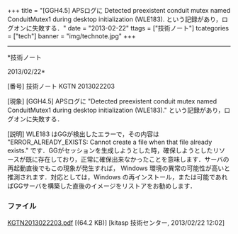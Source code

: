 ﻿+++
title = "[GGH4.5] APSログに Detected preexistent conduit mutex named ConduitMutex1 during desktop initialization (WLE183). という記録があり，ログオンに失敗する．"
date = "2013-02-22"
ttags = ["技術ノート"]
tcategories = ["tech"]
banner = "img/technote.jpg"
+++

-----------------------------------------------------------------------------------------------------------------------------

*技術ノート

2013/02/22*


[番号]
技術ノート KGTN 2013022203

[現象]
[GGH4.5] APSログに "Detected preexistent conduit mutex named
ConduitMutex1 during desktop initialization (WLE183)."
という記録があり，ログオンに失敗する．

[説明]
WLE183 はGGが検出したエラーで，その内容は "ERROR_ALREADY_EXISTS:
Cannot create a file when that file already exists."
です．GGがセッションを生成しようとした時，確保しようとしたリソースが既に存在しており，正常に確保出来なかったことを意味します．サーバの再起動直後でもこの現象が発生すれば，
Windows 環境の異常の可能性が高いと推測されます．対応としては，Windows
の再インストール，または可能であればGGサーバを構築した直後のイメージをリストアをお勧めします．


### ファイル





[KGTN2013022203.pdf](http://techreport.kitasp.net/attachments/download/1228/KGTN2013022203.pdf)
 [(64.2 KB)] [kitasp 技術センター, 2013/02/22
12:02]
